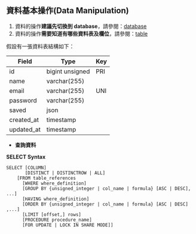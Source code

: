 ## 資料基本操作(Data Manipulation)

1. 資料的操作**建議先切換到 database**，請參閱：[database](./database.md)
2. 資料的操作**需要知道有哪些資料表及欄位**，請參閱：[table](./table.md)

假設有一張資料表結構如下：

|Field     |Type           |Key |
|----------|---------------|----|
|id        |bigint unsigned|PRI |
|name      |varchar(255)   |    |
|email     |varchar(255)   |UNI |
|password  |varchar(255)   |    |
|saved     |json           |    |
|created_at|timestamp      |    |
|updated_at|timestamp      |    |

* **查詢資料**

**SELECT Syntax**
```sql=
SELECT [COLUMN]
       [DISTINCT | DISTINCTROW | ALL]
    [FROM table_references
      [WHERE where_definition]
      [GROUP BY {unsigned_integer | col_name | formula} [ASC | DESC], ...]
      [HAVING where_definition]
      [ORDER BY {unsigned_integer | col_name | formula} [ASC | DESC] ,...]
      [LIMIT [offset,] rows]
      [PROCEDURE procedure_name]
      [FOR UPDATE | LOCK IN SHARE MODE]]
```